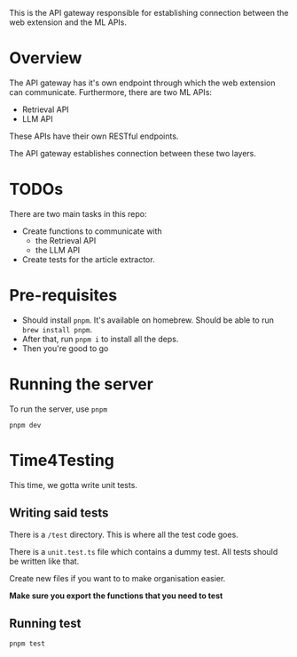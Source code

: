 This is the API gateway responsible for establishing connection between the web extension and the ML APIs.

# Overview
The API gateway has it's own endpoint through which the web extension can communicate. Furthermore, there are two ML APIs:
- Retrieval API
- LLM API


These APIs have their own RESTful endpoints. 

The API gateway establishes connection between these two layers.

# TODOs
There are two main tasks in this repo:
- Create functions to communicate with
    - the Retrieval API
    - the LLM API
- Create tests for the article extractor.

# Pre-requisites
- Should install `pnpm`. It's available on homebrew. Should be able to run `brew install pnpm`.
- After that, run `pnpm i` to install all the deps.
- Then you're good to go

# Running the server
To run the server, use `pnpm`
```
pnpm dev
```

# Time4Testing
This time, we gotta write unit tests.

## Writing said tests
There is a `/test` directory. This is where all the test code goes.

There is a `unit.test.ts` file which contains a dummy test. All tests should be written like that.

Create new files if you want to to make organisation easier.

**Make sure you export the functions that you need to test**

## Running test
```
pnpm test
```